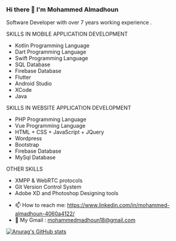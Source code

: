 ### Hi there 👋 I'm Mohammed Almadhoun

Software Developer with over 7 years working experience .

SKILLS IN MOBILE APPLICATION DEVELOPMENT
* Kotlin Programming Language
* Dart Programming Language
* Swift Programming Language
* SQL Database
* Firebase Database
* Flutter 
* Android Studio
* XCode
* Java

SKILLS IN WEBSITE APPLICATION DEVELOPMENT
* PHP Programming Language
* Vue Programming Language
* HTML + CSS + JavaScript + JQuery
* Wordpress
* Bootstrap
* Firebase Database
* MySql Database


OTHER SKILLS 
* XMPP & WebRTC protocols
* Git Version Control System
* Adobe XD and Photoshop Designing tools

- 📫 How to reach me: https://www.linkedin.com/in/mohammed-almadhoun-4060a4122/
- 💬 My Gmail : mohammedmadhoun18@gmail.com

[![Anurag's GitHub stats](https://github-readme-stats.vercel.app/api?username=moejehad)](https://github.com/anuraghazra/github-readme-stats)

